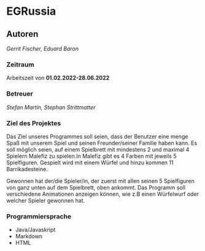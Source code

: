 # EGRussia
## Autoren
*Gerrit Fischer, Eduard Baron*
### Zeitraum
Arbeitszeit von **01.02.2022-28.06.2022**
### Betreuer
*Stefan Martin, Stephan Strittmatter*
### Ziel des Projektes
Das Ziel unseres Programmes soll seien, dass der Benutzer eine menge Spaß mit unserem Spiel und seinen Freunder/seiner Familie haben kann. Es soll möglich seien, auf einem Spielbrett mit mindestens 2 und maximal 4 Spielern Malefiz zu spielen.In Malefiz gibt es 4 Farben mit jeweils 5 Spielfiguren. Gespielt wird mit einem Würfel und hinzu kommen 11 Barrikadesteine.

Gewonnen hat der/die Spieler/in, der zuerst mit allen seinen 5 Spielfiguren von ganz unten auf dem Spielbrett, oben ankommt. Das Programm soll verschiedene Animationen anzeigen können, wie z.B einen Würfelwurf oder welcher Spieler gewonnen hat.
### Programmiersprache
- Java/Javaskript
- Markdown
- HTML
